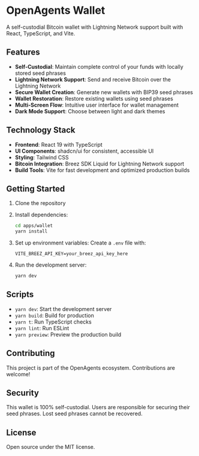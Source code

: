 # OpenAgents Wallet

A self-custodial Bitcoin wallet with Lightning Network support built with React, TypeScript, and Vite.

## Features

- **Self-Custodial**: Maintain complete control of your funds with locally stored seed phrases
- **Lightning Network Support**: Send and receive Bitcoin over the Lightning Network
- **Secure Wallet Creation**: Generate new wallets with BIP39 seed phrases
- **Wallet Restoration**: Restore existing wallets using seed phrases
- **Multi-Screen Flow**: Intuitive user interface for wallet management
- **Dark Mode Support**: Choose between light and dark themes

## Technology Stack

- **Frontend**: React 19 with TypeScript
- **UI Components**: shadcn/ui for consistent, accessible UI
- **Styling**: Tailwind CSS
- **Bitcoin Integration**: Breez SDK Liquid for Lightning Network support
- **Build Tools**: Vite for fast development and optimized production builds

## Getting Started

1. Clone the repository
2. Install dependencies:
   ```bash
   cd apps/wallet
   yarn install
   ```
3. Set up environment variables:
   Create a `.env` file with:
   ```
   VITE_BREEZ_API_KEY=your_breez_api_key_here
   ```

4. Run the development server:
   ```bash
   yarn dev
   ```

## Scripts

- `yarn dev`: Start the development server
- `yarn build`: Build for production
- `yarn t`: Run TypeScript checks
- `yarn lint`: Run ESLint
- `yarn preview`: Preview the production build

## Contributing

This project is part of the OpenAgents ecosystem. Contributions are welcome!

## Security

This wallet is 100% self-custodial. Users are responsible for securing their seed phrases. Lost seed phrases cannot be recovered.

## License

Open source under the MIT license.